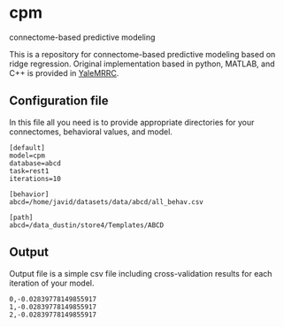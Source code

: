 # cpm
connectome-based predictive modeling

This is a repository for connectome-based predictive modeling based on ridge regression. Original implementation based in python, MATLAB, and C++ is provided in [YaleMRRC](https://github.com/YaleMRRC/CPM).

## Configuration file
In this file all you need is to provide appropriate directories for your connectomes, behavioral values, and model.


```
[default]
model=cpm
database=abcd
task=rest1
iterations=10
   
[behavior]
abcd=/home/javid/datasets/data/abcd/all_behav.csv
  
[path]
abcd=/data_dustin/store4/Templates/ABCD

```

## Output
Output file is a simple csv file including cross-validation results for each iteration of your model.

```
0,-0.02839778149855917
1,-0.02839778149855917
2,-0.02839778149855917
```
